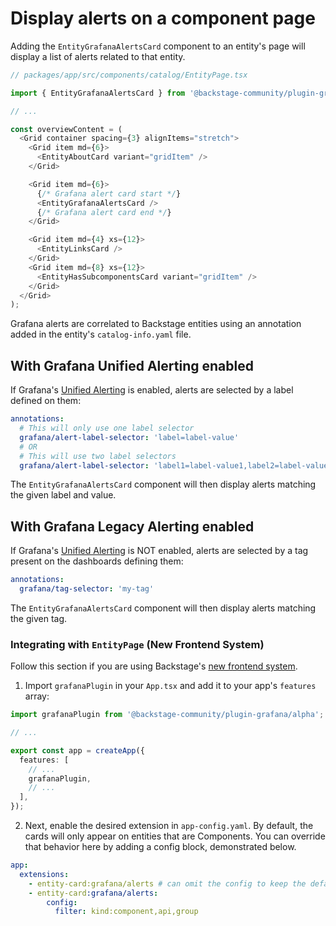# Display alerts on a component page

Adding the `EntityGrafanaAlertsCard` component to an entity's page will display a list of alerts related to that entity.

```ts
// packages/app/src/components/catalog/EntityPage.tsx

import { EntityGrafanaAlertsCard } from '@backstage-community/plugin-grafana';

// ...

const overviewContent = (
  <Grid container spacing={3} alignItems="stretch">
    <Grid item md={6}>
      <EntityAboutCard variant="gridItem" />
    </Grid>

    <Grid item md={6}>
      {/* Grafana alert card start */}
      <EntityGrafanaAlertsCard />
      {/* Grafana alert card end */}
    </Grid>

    <Grid item md={4} xs={12}>
      <EntityLinksCard />
    </Grid>
    <Grid item md={8} xs={12}>
      <EntityHasSubcomponentsCard variant="gridItem" />
    </Grid>
  </Grid>
);
```

Grafana alerts are correlated to Backstage entities using an annotation added in the entity's `catalog-info.yaml` file.

## With Grafana Unified Alerting enabled

If Grafana's [Unified Alerting](https://grafana.com/blog/2021/06/14/the-new-unified-alerting-system-for-grafana-everything-you-need-to-know/) is enabled, alerts are selected by a label defined on them:

```yaml
annotations:
  # This will only use one label selector
  grafana/alert-label-selector: 'label=label-value'
  # OR
  # This will use two label selectors
  grafana/alert-label-selector: 'label1=label-value1,label2=label-value2'
```

The `EntityGrafanaAlertsCard` component will then display alerts matching the given label and value.

## With Grafana Legacy Alerting enabled

If Grafana's [Unified Alerting](https://grafana.com/blog/2021/06/14/the-new-unified-alerting-system-for-grafana-everything-you-need-to-know/) is NOT enabled, alerts are selected by a tag present on the dashboards defining them:

```yaml
annotations:
  grafana/tag-selector: 'my-tag'
```

The `EntityGrafanaAlertsCard` component will then display alerts matching the given tag.

### Integrating with `EntityPage` (New Frontend System)

Follow this section if you are using Backstage's [new frontend system](https://backstage.io/docs/frontend-system/).

1. Import `grafanaPlugin` in your `App.tsx` and add it to your app's `features` array:

```typescript
import grafanaPlugin from '@backstage-community/plugin-grafana/alpha';

// ...

export const app = createApp({
  features: [
    // ...
    grafanaPlugin,
    // ...
  ],
});
```

2. Next, enable the desired extension in `app-config.yaml`. By default, the cards will only appear on entities
   that are Components. You can override that behavior here by adding a config block, demonstrated below.

```yaml
app:
  extensions:
    - entity-card:grafana/alerts # can omit the config to keep the default behavior
    - entity-card:grafana/alerts:
        config:
          filter: kind:component,api,group
```
